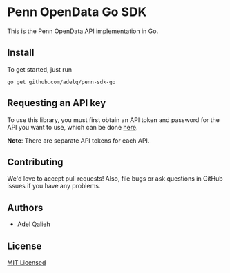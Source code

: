 # Penn OpenData Go SDK

This is the Penn OpenData API implementation in Go.

## Install

To get started, just run

```
go get github.com/adelq/penn-sdk-go
```

## Requesting an API key

To use this library, you must first obtain an API token and password for the API you want to use, which can be done [here](https://esb.isc-seo.upenn.edu/8091/documentation/#security).

**Note**: There are separate API tokens for each API.

## Contributing

We'd love to accept pull requests! Also, file bugs or ask questions in GitHub issues if you have any problems.

## Authors

* Adel Qalieh

## License

[MIT Licensed](LICENSE)
